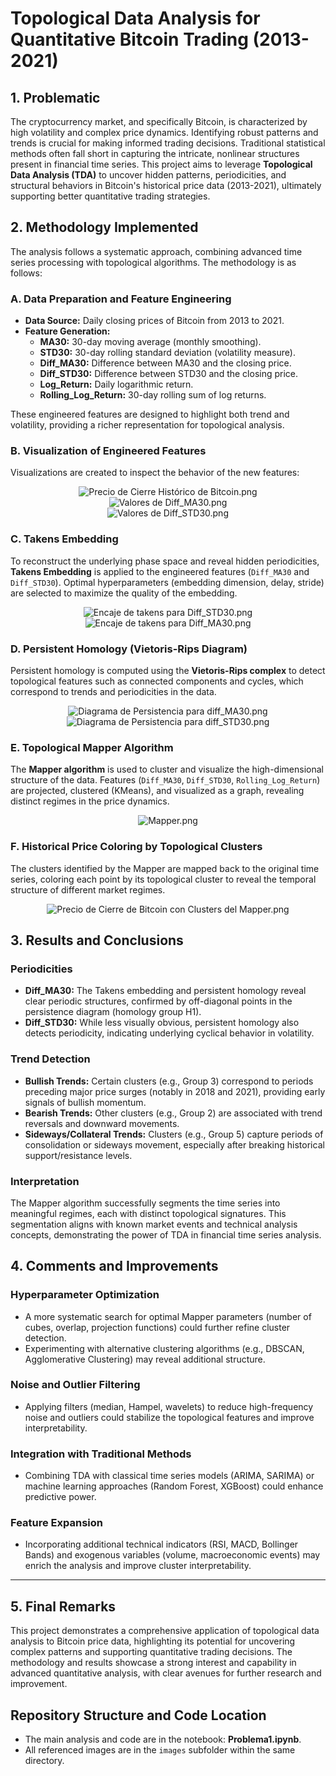 # Topological Data Analysis for Quantitative Bitcoin Trading (2013-2021)

## 1. Problematic

The cryptocurrency market, and specifically Bitcoin, is characterized by high volatility and complex price dynamics. Identifying robust patterns and trends is crucial for making informed trading decisions. Traditional statistical methods often fall short in capturing the intricate, nonlinear structures present in financial time series. This project aims to leverage **Topological Data Analysis (TDA)** to uncover hidden patterns, periodicities, and structural behaviors in Bitcoin's historical price data (2013-2021), ultimately supporting better quantitative trading strategies.

## 2. Methodology Implemented

The analysis follows a systematic approach, combining advanced time series processing with topological algorithms. The methodology is as follows:

### **A. Data Preparation and Feature Engineering**

- **Data Source:** Daily closing prices of Bitcoin from 2013 to 2021.
- **Feature Generation:**
  - **MA30:** 30-day moving average (monthly smoothing).
  - **STD30:** 30-day rolling standard deviation (volatility measure).
  - **Diff_MA30:** Difference between MA30 and the closing price.
  - **Diff_STD30:** Difference between STD30 and the closing price.
  - **Log_Return:** Daily logarithmic return.
  - **Rolling_Log_Return:** 30-day rolling sum of log returns.

These engineered features are designed to highlight both trend and volatility, providing a richer representation for topological analysis.

### **B. Visualization of Engineered Features**

Visualizations are created to inspect the behavior of the new features:

<center>
    <img src="images/Precio de Cierre Histórico de Bitcoin.png" alt="Precio de Cierre Histórico de Bitcoin.png">
</center>

<center>
    <img src="images/Valores de Diff_MA30.png" alt="Valores de Diff_MA30.png">
</center>

<center>
    <img src="images/Valores de Diff_STD30.png" alt="Valores de Diff_STD30.png">
</center>

### **C. Takens Embedding**

To reconstruct the underlying phase space and reveal hidden periodicities, **Takens Embedding** is applied to the engineered features (`Diff_MA30` and `Diff_STD30`). Optimal hyperparameters (embedding dimension, delay, stride) are selected to maximize the quality of the embedding.

<center>
    <img src="images/Encaje de takens para Diff_STD30.png" alt="Encaje de takens para Diff_STD30.png">
</center>

<center>
    <img src="images/Encaje de takens para Diff_MA30.png" alt="Encaje de takens para Diff_MA30.png">
</center>

### **D. Persistent Homology (Vietoris-Rips Diagram)**

Persistent homology is computed using the **Vietoris-Rips complex** to detect topological features such as connected components and cycles, which correspond to trends and periodicities in the data.

<center>
    <img src="images/Diagrama de Persistencia para diff_MA30.png" alt="Diagrama de Persistencia para diff_MA30.png">
</center>

<center>
    <img src="images/Diagrama de Persistencia para diff_STD30.png" alt="Diagrama de Persistencia para diff_STD30.png">
</center>

### **E. Topological Mapper Algorithm**

The **Mapper algorithm** is used to cluster and visualize the high-dimensional structure of the data. Features (`Diff_MA30`, `Diff_STD30`, `Rolling_Log_Return`) are projected, clustered (KMeans), and visualized as a graph, revealing distinct regimes in the price dynamics.

<center>
    <img src="images/Mapper.png" alt="Mapper.png">
</center>

### **F. Historical Price Coloring by Topological Clusters**

The clusters identified by the Mapper are mapped back to the original time series, coloring each point by its topological cluster to reveal the temporal structure of different market regimes.

<center>
    <img src="images/Precio de Cierre de Bitcoin con Clusters del Mapper.png" alt="Precio de Cierre de Bitcoin con Clusters del Mapper.png">
</center>

## 3. Results and Conclusions

### **Periodicities**

- **Diff_MA30:** The Takens embedding and persistent homology reveal clear periodic structures, confirmed by off-diagonal points in the persistence diagram (homology group H1).
- **Diff_STD30:** While less visually obvious, persistent homology also detects periodicity, indicating underlying cyclical behavior in volatility.

### **Trend Detection**

- **Bullish Trends:** Certain clusters (e.g., Group 3) correspond to periods preceding major price surges (notably in 2018 and 2021), providing early signals of bullish momentum.
- **Bearish Trends:** Other clusters (e.g., Group 2) are associated with trend reversals and downward movements.
- **Sideways/Collateral Trends:** Clusters (e.g., Group 5) capture periods of consolidation or sideways movement, especially after breaking historical support/resistance levels.

### **Interpretation**

The Mapper algorithm successfully segments the time series into meaningful regimes, each with distinct topological signatures. This segmentation aligns with known market events and technical analysis concepts, demonstrating the power of TDA in financial time series analysis.

## 4. Comments and Improvements

### **Hyperparameter Optimization**

- A more systematic search for optimal Mapper parameters (number of cubes, overlap, projection functions) could further refine cluster detection.
- Experimenting with alternative clustering algorithms (e.g., DBSCAN, Agglomerative Clustering) may reveal additional structure.

### **Noise and Outlier Filtering**

- Applying filters (median, Hampel, wavelets) to reduce high-frequency noise and outliers could stabilize the topological features and improve interpretability.

### **Integration with Traditional Methods**

- Combining TDA with classical time series models (ARIMA, SARIMA) or machine learning approaches (Random Forest, XGBoost) could enhance predictive power.

### **Feature Expansion**

- Incorporating additional technical indicators (RSI, MACD, Bollinger Bands) and exogenous variables (volume, macroeconomic events) may enrich the analysis and improve cluster interpretability.

---

## 5. Final Remarks

This project demonstrates a comprehensive application of topological data analysis to Bitcoin price data, highlighting its potential for uncovering complex patterns and supporting quantitative trading decisions. The methodology and results showcase a strong interest and capability in advanced quantitative analysis, with clear avenues for further research and improvement.

## Repository Structure and Code Location

- The main analysis and code are in the notebook: **Problema1.ipynb**.
- All referenced images are in the `images` subfolder within the same directory.
